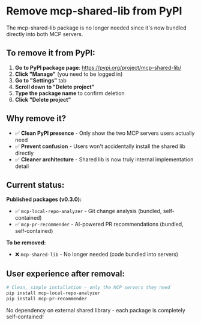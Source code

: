 # Remove mcp-shared-lib from PyPI

The mcp-shared-lib package is no longer needed since it's now bundled directly into both MCP servers.

## To remove it from PyPI:

1. **Go to PyPI package page**: https://pypi.org/project/mcp-shared-lib/
2. **Click "Manage"** (you need to be logged in)
3. **Go to "Settings"** tab
4. **Scroll down to "Delete project"**
5. **Type the package name** to confirm deletion
6. **Click "Delete project"**

## Why remove it?

- ✅ **Clean PyPI presence** - Only show the two MCP servers users actually need
- ✅ **Prevent confusion** - Users won't accidentally install the shared lib directly
- ✅ **Cleaner architecture** - Shared lib is now truly internal implementation detail

## Current status:

**Published packages (v0.3.0):**
- ✅ `mcp-local-repo-analyzer` - Git change analysis (bundled, self-contained)
- ✅ `mcp-pr-recommender` - AI-powered PR recommendations (bundled, self-contained)

**To be removed:**
- ❌ `mcp-shared-lib` - No longer needed (code bundled into servers)

## User experience after removal:

```bash
# Clean, simple installation - only the MCP servers they need
pip install mcp-local-repo-analyzer
pip install mcp-pr-recommender
```

No dependency on external shared library - each package is completely self-contained!
